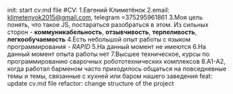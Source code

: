 init: start cv.md file
#CV:
1.Евгений Климетёнок
2.email: klimetenyok2015@gmail.com, telegram =375295961861
3.Моя цель понять, что такое JS, постараться разобраться в этом. Из сильных сторон - **коммуникабельность**, **отзывчивость**, **терпеливость**, **легкообучаемость**
4.Есть небольшой опыт работы с языком программирования - _RAPID_
5.На данный момент не имеются
6.На данный момент опыта работы нет
7.Высшее техническое, курсы по программированию сварочных робототехнических комплексов
8.А1-А2, когда работал барменом часто приходилось общаться на повседневные темы и темы, связанные с кухней или баром нашего заведения
feat: update cv.md file
refactor: change structure of the project
